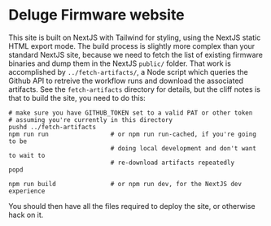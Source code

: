 # Deluge Firmware website

This site is built on NextJS with Tailwind for styling, using the NextJS static HTML export mode.
The build process is slightly more complex than your standard NextJS site, because we need to fetch the list of existing firmware binaries and dump them in the NextJS `public/` folder.
That work is accomplished by `../fetch-artifacts/`, a Node script which queries the Github API to retreive the workflow runs and download the associated artifacts.
See the `fetch-artifacts` directory for details, but the cliff notes is that to build the site, you need to do this:

```shell
# make sure you have GITHUB_TOKEN set to a valid PAT or other token
# assuming you're currently in this directory
pushd ../fetch-artifacts
npm run run                 # or npm run run-cached, if you're going to be
                            # doing local development and don't want to wait to
                            # re-download artifacts repeatedly
popd

npm run build               # or npm run dev, for the NextJS dev experience
```

You should then have all the files required to deploy the site, or otherwise hack on it.
